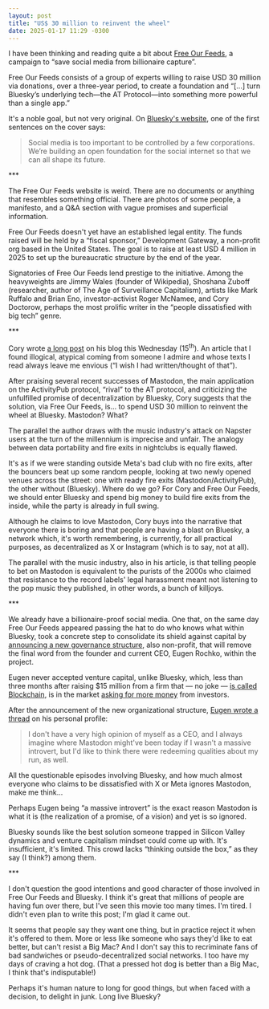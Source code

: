```yaml
---
layout: post
title: "US$ 30 million to reinvent the wheel"
date: 2025-01-17 11:29 -0300
---
```

I have been thinking and reading quite a bit about [Free Our Feeds](https://freeourfeeds.com/), a campaign to “save social media from billionaire capture”.

Free Our Feeds consists of a group of experts willing to raise USD&nbsp;30 million via donations, over a three-year period, to create a foundation and “[…] turn Bluesky’s underlying tech—the AT Protocol—into something more powerful than a single app.”

It's a noble goal, but not very original. On [Bluesky's website](https://bsky.social/about), one of the first sentences on the cover says:

>Social media is too important to be controlled by a few corporations. We’re building an open foundation for the social internet so that we can all shape its future.

\*\*\*

The Free Our Feeds website is weird. There are no documents or anything that resembles something official. There are photos of some people, a manifesto, and a Q&A section with vague promises and superficial information.

Free Our Feeds doesn't yet have an established legal entity. The funds raised will be held by a “fiscal sponsor,” Development Gateway, a non-profit org based in the United States. The goal is to raise at least USD&nbsp;4 million in 2025 to set up the bureaucratic structure by the end of the year.

Signatories of Free Our Feeds lend prestige to the initiative. Among the heavyweights are Jimmy Wales (founder of Wikipedia), Shoshana Zuboff (researcher, author of The Age of Surveillance Capitalism), artists like Mark Ruffalo and Brian Eno, investor-activist Roger McNamee, and Cory Doctorow, perhaps the most prolific writer in the “people dissatisfied with big tech” genre.

\*\*\*

Cory wrote [a long post](https://pluralistic.net/2025/01/14/contesting-popularity/) on his blog this Wednesday (15<sup>th</sup>). An article that I found illogical, atypical coming from someone I admire and whose texts I read always leave me envious (“I wish I had written/thought of that”).

After praising several recent successes of Mastodon, the main application on the ActivityPub protocol, “rival” to the AT protocol, and criticizing the unfulfilled promise of decentralization by Bluesky, Cory suggests that the solution, via Free Our Feeds, is… to spend USD&nbsp;30 million to reinvent the wheel at Bluesky. Mastodon? What?

The parallel the author draws with the music industry's attack on Napster users at the turn of the millennium is imprecise and unfair. The analogy between data portability and fire exits in nightclubs is equally flawed.

It's as if we were standing outside Meta's bad club with no fire exits, after the bouncers beat up some random people, looking at two newly opened venues across the street: one with ready fire exits (Mastodon/ActivityPub), the other without (Bluesky). Where do we go? For Cory and Free Our Feeds, we should enter Bluesky and spend big money to build fire exits from the inside, while the party is already in full swing.

Although he claims to love Mastodon, Cory buys into the narrative that everyone there is boring and that people are having a blast on Bluesky, a network which, it's worth remembering, is currently, for all practical purposes, as decentralized as X or Instagram (which is to say, not at all).

The parallel with the music industry, also in his article, is that telling people to bet on Mastodon is equivalent to the purists of the 2000s who claimed that resistance to the record labels' legal harassment meant not listening to the pop music they published, in other words, a bunch of killjoys.

\*\*\*

We already have a billionaire-proof social media. One that, on the same day Free Our Feeds appeared passing the hat to do who knows what within Bluesky, took a concrete step to consolidate its shield against capital by [announcing a new governance structure](https://blog.joinmastodon.org/2025/01/the-people-should-own-the-town-square/), also non-profit, that will remove the final word from the founder and current CEO, Eugen Rochko, within the project.

Eugen never accepted venture capital, unlike Bluesky, which, less than three months after raising $15 million from a firm that — no joke — [is called Blockchain](https://bsky.social/about/blog/10-24-2024-series-a), is in the market [asking for more money](https://www.businessinsider.com/x-competitor-bluesky-valuation-new-funding-round-2025-1) from investors.

After the announcement of the new organizational structure, [Eugen wrote a thread](https://mastodon.social/@Gargron/113823034994093984) on his personal profile:

>I don't have a very high opinion of myself as a CEO, and I always imagine where Mastodon might've been today if I wasn't a massive introvert, but I'd like to think there were redeeming qualities about my run, as well.

All the questionable episodes involving Bluesky, and how much almost everyone who claims to be dissatisfied with X or Meta ignores Mastodon, make me think…

Perhaps Eugen being “a massive introvert” is the exact reason Mastodon is what it is (the realization of a promise, of a vision) and yet is so ignored.

Bluesky sounds like the best solution someone trapped in Silicon Valley dynamics and venture capitalism mindset could come up with. It's insufficient, it's limited. This crowd lacks “thinking outside the box,” as they say (I think?) among them.

\*\*\*

I don't question the good intentions and good character of those involved in Free Our Feeds and Bluesky. I think it's great that millions of people are having fun over there, but I've seen this movie too many times. I'm tired. I didn't even plan to write this post; I'm glad it came out.

It seems that people say they want one thing, but in practice reject it when it's offered to them. More or less like someone who says they'd like to eat better, but can't resist a Big Mac? And I don't say this to recriminate fans of bad sandwiches or pseudo-decentralized social networks. I too have my days of craving a hot dog. (That a pressed hot dog is better than a Big Mac, I think that's indisputable!)

Perhaps it's human nature to long for good things, but when faced with a decision, to delight in junk. Long live Bluesky?